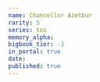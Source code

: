 ```yaml
---
name: Chancellor Azetbur
rarity: 5
series: tos
memory_alpha:
bigbook_tier: -1
in_portal: true
date:
published: true
---
```



